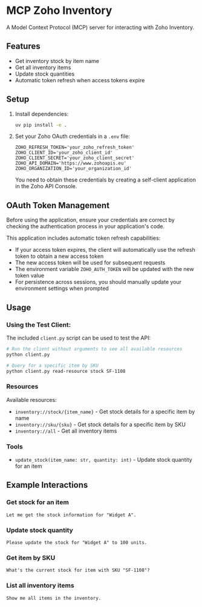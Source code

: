 # MCP Zoho Inventory

A Model Context Protocol (MCP) server for interacting with Zoho Inventory.

## Features

- Get inventory stock by item name
- Get all inventory items
- Update stock quantities
- Automatic token refresh when access tokens expire

## Setup

1. Install dependencies:
   ```bash
   uv pip install -e .
   ```

2. Set your Zoho OAuth credentials in a `.env` file:
   ```
   ZOHO_REFRESH_TOKEN='your_zoho_refresh_token'
   ZOHO_CLIENT_ID='your_zoho_client_id'
   ZOHO_CLIENT_SECRET='your_zoho_client_secret'
   ZOHO_API_DOMAIN='https://www.zohoapis.eu'
   ZOHO_ORGANIZATION_ID='your_organization_id'
   ```

   You need to obtain these credentials by creating a self-client application in the Zoho API Console.

## OAuth Token Management

Before using the application, ensure your credentials are correct by checking the authentication process in your application's code.

This application includes automatic token refresh capabilities:

- If your access token expires, the client will automatically use the refresh token to obtain a new access token
- The new access token will be used for subsequent requests
- The environment variable `ZOHO_AUTH_TOKEN` will be updated with the new token value
- For persistence across sessions, you should manually update your environment settings when prompted

## Usage


### Using the Test Client:

The included `client.py` script can be used to test the API:

```bash
# Run the client without arguments to see all available resources
python client.py

# Query for a specific item by SKU
python client.py read-resource stock SF-1108
```

### Resources

Available resources:

- `inventory://stock/{item_name}` - Get stock details for a specific item by name
- `inventory://sku/{sku}` - Get stock details for a specific item by SKU
- `inventory://all` - Get all inventory items

### Tools

- `update_stock(item_name: str, quantity: int)` - Update stock quantity for an item

## Example Interactions

### Get stock for an item

```
Let me get the stock information for "Widget A".
```

### Update stock quantity

```
Please update the stock for "Widget A" to 100 units.
```

### Get item by SKU

```
What's the current stock for item with SKU "SF-1108"?
```

### List all inventory items

```
Show me all items in the inventory.
```
